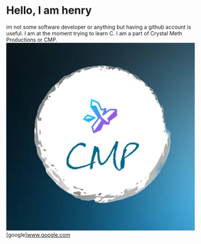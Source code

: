 # Hello, I am henry
im not some software developer or anything but having a github account is useful. 
I am at the moment trying to learn C. I am a part of Crystal Meth Productions or CMP.
![our logo made by me](CMPLogo.png)
[google]www.google.com

